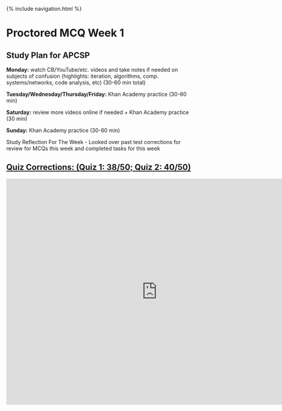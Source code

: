 {% include navigation.html %}

# Proctored MCQ Week 1

## Study Plan for APCSP

**Monday:** watch CB/YouTube/etc. videos and take notes if needed on subjects of confusion (highlights: iteration, algorithms, comp. systems/networks, code analysis, etc) (30-60 min total)

**Tuesday/Wednesday/Thursday/Friday:** Khan Academy practice (30-60 min)

**Saturday:** review more videos online if needed + Khan Academy practice (30 min)

**Sunday:** Khan Academy practice (30-60 min)

Study Reflection For The Week - Looked over past test corrections for review for MCQs this week and completed tasks for this week

## [Quiz Corrections: (Quiz 1: 38/50; Quiz 2: 40/50)](https://docs.google.com/document/d/1b9LW03CRd_kz9njJKFxbLuH1A4JgGPpfmwXr1J6d4ak/edit?usp=sharing)
<p><iframe src="https://docs.google.com/document/d/1b9LW03CRd_kz9njJKFxbLuH1A4JgGPpfmwXr1J6d4ak/edit?usp=sharing0" frameborder="0" width="800" height="600" allowfullscreen="true" mozallowfullscreen="true" webkitallowfullscreen="true"></iframe></p>
